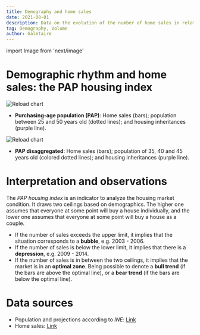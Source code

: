```yaml
---
title: Demography and home sales
date: 2021-08-01
description: Data on the evolution of the number of home sales in relation to the purchasing-age-population, which is between 25 and 50 years old.
tag: Demography, Volume
author: Galetaire
---
```


import Image from 'next/image'

# Demographic rhythm and home sales: the PAP housing index

<Image
  src="/images/demografia.png"
  alt="Reload chart"
  width={3344}
  height={1949}
  priority
  className="next-image"
/>

- **Purchasing-age population (PAP)**: Home sales (bars); population between 25 and 50 years old (dotted lines); and housing inheritances (purple line).

<Image
  src="/images/demografia2.png"
  alt="Reload chart"
  width={3343}
  height={1948}
  priority
  className="next-image"
/>

- **PAP disaggregated**: Home sales (bars); population of 35, 40 and 45 years old (colored dotted lines); and housing inheritances (purple line).

# Interpretation and observations

The _PAP housing index_ is an indicator to analyze the housing market condition. It draws two ceilings based on demographics. The higher one assumes that everyone at some point will buy a house individually, and the lower one assumes that everyone at some point will buy a house as a couple.

- If the number of sales exceeds the upper limit, it implies that the situation corresponds to a **bubble**, e.g. 2003 - 2006.
- If the number of sales is below the lower limit, it implies that there is a **depression**, e.g. 2009 - 2014.
- If the number of sales is in between the two ceilings, it implies that the market is in an **optimal zone**. Being possible to denote a **bull trend** (if the bars are above the optimal line), or a **bear trend** (if the bars are below the optimal line).

# Data sources

- Population and projections according to _INE_: [Link](https://www.ine.es/dyngs/INEbase/en/operacion.htm?c=Estadistica_C&cid=1254736176953&menu=resultados&idp=1254735572981)
- Home sales: [Link](https://www.ine.es/dyngs/INEbase/es/operacion.htm?c=Estadistica_C&cid=1254736171438&menu=resultados&idp=1254735576757#!tabs-1254736158217)
